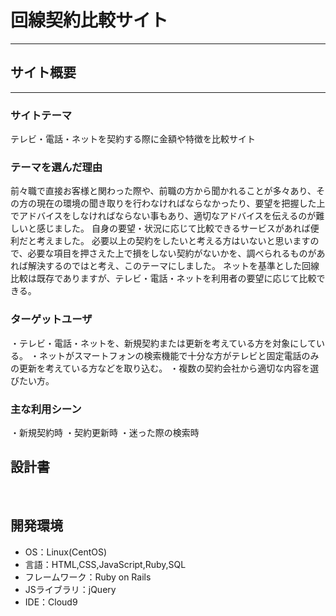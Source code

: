 # ​回線契約比較サイト
---
## サイト概要
---
### サイトテーマ
​テレビ・電話・ネットを契約する際に金額や特徴を比較サイト
### テーマを選んだ理由
​前々職で直接お客様と関わった際や、前職の方から聞かれることが多々あり、その方の現在の環境の聞き取りを行わなければならなかったり、要望を把握した上でアドバイスをしなければならない事もあり、適切なアドバイスを伝えるのが難しいと感じました。
自身の要望・状況に応じて比較できるサービスがあれば便利だと考えました。
必要以上の契約をしたいと考える方はいないと思いますので、必要な項目を押さえた上で損をしない契約がないかを、調べられるものがあれば解決するのではと考え、このテーマにしました。
ネットを基準とした回線比較は既存でありますが、テレビ・電話・ネットを利用者の要望に応じて比較できる。
### ターゲットユーザ
・​テレビ・電話・ネットを、​新規契約または更新を考えている方を対象にしている。
・ネットがスマートフォンの検索機能で十分な方がテレビと固定電話のみの更新を考えている方などを取り込む。
・複数の契約会社から適切な内容を選びたい方。
### 主な利用シーン
​・新規契約時
・契約更新時
・迷った際の検索時
## 設計書
<!--テーマを設定・提出する時点では不要です-->
​
## 開発環境
- OS：Linux(CentOS)
- 言語：HTML,CSS,JavaScript,Ruby,SQL
- フレームワーク：Ruby on Rails
- JSライブラリ：jQuery
- IDE：Cloud9
​
